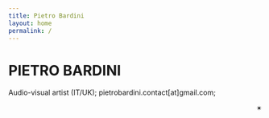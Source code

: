 ```yaml
---
title: Pietro Bardini
layout: home
permalink: /
---
```


# PIETRO BARDINI
Audio-visual artist (IT/UK);
pietrobardini.contact[at]gmail.com;
  
<p style="text-align:right;">✴</p>
